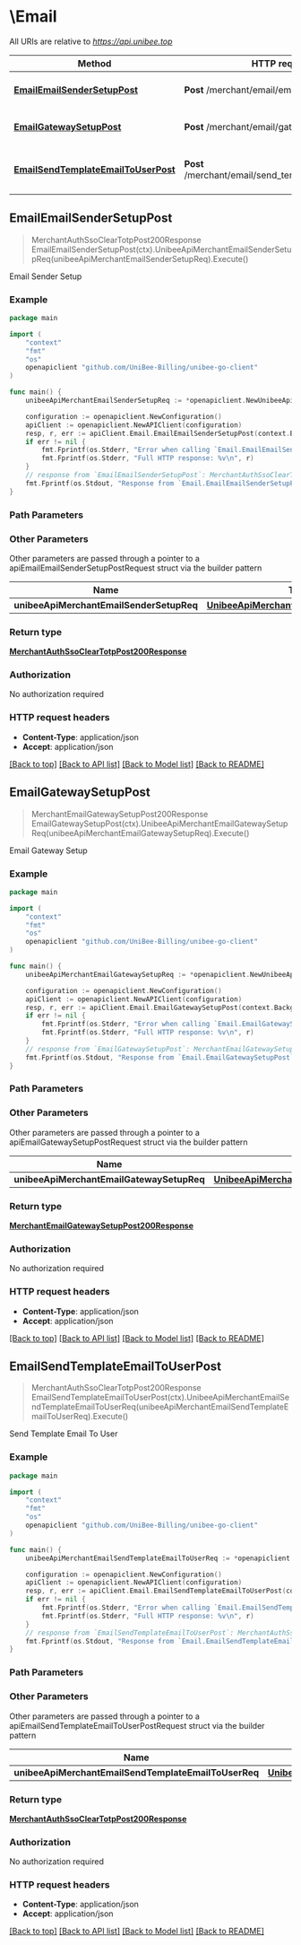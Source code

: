 # \Email

All URIs are relative to *https://api.unibee.top*

Method | HTTP request | Description
------------- | ------------- | -------------
[**EmailEmailSenderSetupPost**](Email.md#EmailEmailSenderSetupPost) | **Post** /merchant/email/email_sender_setup | Email Sender Setup
[**EmailGatewaySetupPost**](Email.md#EmailGatewaySetupPost) | **Post** /merchant/email/gateway_setup | Email Gateway Setup
[**EmailSendTemplateEmailToUserPost**](Email.md#EmailSendTemplateEmailToUserPost) | **Post** /merchant/email/send_template_email_to_user | Send Template Email To User



## EmailEmailSenderSetupPost

> MerchantAuthSsoClearTotpPost200Response EmailEmailSenderSetupPost(ctx).UnibeeApiMerchantEmailSenderSetupReq(unibeeApiMerchantEmailSenderSetupReq).Execute()

Email Sender Setup

### Example

```go
package main

import (
	"context"
	"fmt"
	"os"
	openapiclient "github.com/UniBee-Billing/unibee-go-client"
)

func main() {
	unibeeApiMerchantEmailSenderSetupReq := *openapiclient.NewUnibeeApiMerchantEmailSenderSetupReq("Address_example", "Name_example") // UnibeeApiMerchantEmailSenderSetupReq | 

	configuration := openapiclient.NewConfiguration()
	apiClient := openapiclient.NewAPIClient(configuration)
	resp, r, err := apiClient.Email.EmailEmailSenderSetupPost(context.Background()).UnibeeApiMerchantEmailSenderSetupReq(unibeeApiMerchantEmailSenderSetupReq).Execute()
	if err != nil {
		fmt.Fprintf(os.Stderr, "Error when calling `Email.EmailEmailSenderSetupPost``: %v\n", err)
		fmt.Fprintf(os.Stderr, "Full HTTP response: %v\n", r)
	}
	// response from `EmailEmailSenderSetupPost`: MerchantAuthSsoClearTotpPost200Response
	fmt.Fprintf(os.Stdout, "Response from `Email.EmailEmailSenderSetupPost`: %v\n", resp)
}
```

### Path Parameters



### Other Parameters

Other parameters are passed through a pointer to a apiEmailEmailSenderSetupPostRequest struct via the builder pattern


Name | Type | Description  | Notes
------------- | ------------- | ------------- | -------------
 **unibeeApiMerchantEmailSenderSetupReq** | [**UnibeeApiMerchantEmailSenderSetupReq**](UnibeeApiMerchantEmailSenderSetupReq.md) |  | 

### Return type

[**MerchantAuthSsoClearTotpPost200Response**](MerchantAuthSsoClearTotpPost200Response.md)

### Authorization

No authorization required

### HTTP request headers

- **Content-Type**: application/json
- **Accept**: application/json

[[Back to top]](#) [[Back to API list]](../README.md#documentation-for-api-endpoints)
[[Back to Model list]](../README.md#documentation-for-models)
[[Back to README]](../README.md)


## EmailGatewaySetupPost

> MerchantEmailGatewaySetupPost200Response EmailGatewaySetupPost(ctx).UnibeeApiMerchantEmailGatewaySetupReq(unibeeApiMerchantEmailGatewaySetupReq).Execute()

Email Gateway Setup

### Example

```go
package main

import (
	"context"
	"fmt"
	"os"
	openapiclient "github.com/UniBee-Billing/unibee-go-client"
)

func main() {
	unibeeApiMerchantEmailGatewaySetupReq := *openapiclient.NewUnibeeApiMerchantEmailGatewaySetupReq("Data_example", "GatewayName_example") // UnibeeApiMerchantEmailGatewaySetupReq | 

	configuration := openapiclient.NewConfiguration()
	apiClient := openapiclient.NewAPIClient(configuration)
	resp, r, err := apiClient.Email.EmailGatewaySetupPost(context.Background()).UnibeeApiMerchantEmailGatewaySetupReq(unibeeApiMerchantEmailGatewaySetupReq).Execute()
	if err != nil {
		fmt.Fprintf(os.Stderr, "Error when calling `Email.EmailGatewaySetupPost``: %v\n", err)
		fmt.Fprintf(os.Stderr, "Full HTTP response: %v\n", r)
	}
	// response from `EmailGatewaySetupPost`: MerchantEmailGatewaySetupPost200Response
	fmt.Fprintf(os.Stdout, "Response from `Email.EmailGatewaySetupPost`: %v\n", resp)
}
```

### Path Parameters



### Other Parameters

Other parameters are passed through a pointer to a apiEmailGatewaySetupPostRequest struct via the builder pattern


Name | Type | Description  | Notes
------------- | ------------- | ------------- | -------------
 **unibeeApiMerchantEmailGatewaySetupReq** | [**UnibeeApiMerchantEmailGatewaySetupReq**](UnibeeApiMerchantEmailGatewaySetupReq.md) |  | 

### Return type

[**MerchantEmailGatewaySetupPost200Response**](MerchantEmailGatewaySetupPost200Response.md)

### Authorization

No authorization required

### HTTP request headers

- **Content-Type**: application/json
- **Accept**: application/json

[[Back to top]](#) [[Back to API list]](../README.md#documentation-for-api-endpoints)
[[Back to Model list]](../README.md#documentation-for-models)
[[Back to README]](../README.md)


## EmailSendTemplateEmailToUserPost

> MerchantAuthSsoClearTotpPost200Response EmailSendTemplateEmailToUserPost(ctx).UnibeeApiMerchantEmailSendTemplateEmailToUserReq(unibeeApiMerchantEmailSendTemplateEmailToUserReq).Execute()

Send Template Email To User

### Example

```go
package main

import (
	"context"
	"fmt"
	"os"
	openapiclient "github.com/UniBee-Billing/unibee-go-client"
)

func main() {
	unibeeApiMerchantEmailSendTemplateEmailToUserReq := *openapiclient.NewUnibeeApiMerchantEmailSendTemplateEmailToUserReq("TemplateName_example", int64(123)) // UnibeeApiMerchantEmailSendTemplateEmailToUserReq | 

	configuration := openapiclient.NewConfiguration()
	apiClient := openapiclient.NewAPIClient(configuration)
	resp, r, err := apiClient.Email.EmailSendTemplateEmailToUserPost(context.Background()).UnibeeApiMerchantEmailSendTemplateEmailToUserReq(unibeeApiMerchantEmailSendTemplateEmailToUserReq).Execute()
	if err != nil {
		fmt.Fprintf(os.Stderr, "Error when calling `Email.EmailSendTemplateEmailToUserPost``: %v\n", err)
		fmt.Fprintf(os.Stderr, "Full HTTP response: %v\n", r)
	}
	// response from `EmailSendTemplateEmailToUserPost`: MerchantAuthSsoClearTotpPost200Response
	fmt.Fprintf(os.Stdout, "Response from `Email.EmailSendTemplateEmailToUserPost`: %v\n", resp)
}
```

### Path Parameters



### Other Parameters

Other parameters are passed through a pointer to a apiEmailSendTemplateEmailToUserPostRequest struct via the builder pattern


Name | Type | Description  | Notes
------------- | ------------- | ------------- | -------------
 **unibeeApiMerchantEmailSendTemplateEmailToUserReq** | [**UnibeeApiMerchantEmailSendTemplateEmailToUserReq**](UnibeeApiMerchantEmailSendTemplateEmailToUserReq.md) |  | 

### Return type

[**MerchantAuthSsoClearTotpPost200Response**](MerchantAuthSsoClearTotpPost200Response.md)

### Authorization

No authorization required

### HTTP request headers

- **Content-Type**: application/json
- **Accept**: application/json

[[Back to top]](#) [[Back to API list]](../README.md#documentation-for-api-endpoints)
[[Back to Model list]](../README.md#documentation-for-models)
[[Back to README]](../README.md)

